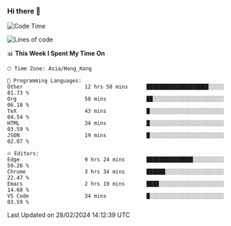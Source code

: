 ### Hi there 👋

<!--
**nicehiro/nicehiro** is a ✨ _special_ ✨ repository because its `README.md` (this file) appears on your GitHub profile.

Here are some ideas to get you started:

- 🔭 I’m currently working on ...
- 🌱 I’m currently learning ...
- 👯 I’m looking to collaborate on ...
- 🤔 I’m looking for help with ...
- 💬 Ask me about ...
- 📫 How to reach me: ...
- 😄 Pronouns: ...
- ⚡ Fun fact: ...
-->

<!--START_SECTION:waka-->
![Code Time](http://img.shields.io/badge/Code%20Time-265%20hrs%202%20mins-blue)

![Lines of code](https://img.shields.io/badge/From%20Hello%20World%20I%27ve%20Written-2.6%20million%20lines%20of%20code-blue)

📊 **This Week I Spent My Time On** 

```text
🕑︎ Time Zone: Asia/Hong_Kong

💬 Programming Languages: 
Other                    12 hrs 58 mins      ████████████████████░░░░░   81.73 % 
Org                      58 mins             ██░░░░░░░░░░░░░░░░░░░░░░░   06.18 % 
TeX                      43 mins             █░░░░░░░░░░░░░░░░░░░░░░░░   04.54 % 
HTML                     34 mins             █░░░░░░░░░░░░░░░░░░░░░░░░   03.59 % 
JSON                     19 mins             █░░░░░░░░░░░░░░░░░░░░░░░░   02.07 % 

🔥 Editors: 
Edge                     9 hrs 24 mins       ███████████████░░░░░░░░░░   59.26 % 
Chrome                   3 hrs 34 mins       ██████░░░░░░░░░░░░░░░░░░░   22.47 % 
Emacs                    2 hrs 19 mins       ████░░░░░░░░░░░░░░░░░░░░░   14.68 % 
VS Code                  34 mins             █░░░░░░░░░░░░░░░░░░░░░░░░   03.59 % 
```


 Last Updated on 28/02/2024 14:12:39 UTC
<!--END_SECTION:waka-->
